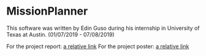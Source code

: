 # MissionPlanner

This software was written by Edin Guso during his internship in University of Texas at Austin.
(01/07/2019 - 07/08/2019)

For the project report: [a relative link](PROJ_302_InternshipReport_23435_Guso.pdf)
For the project poster: [a relative link](PROJ_302_Poster_23435_Guso.pdf)
